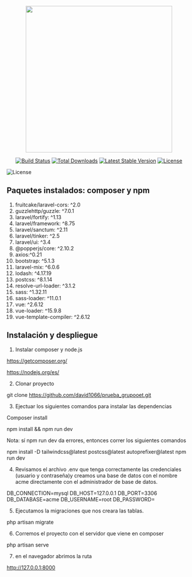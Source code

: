 <p align="center"><a href="https://laravel.com" target="_blank"><img src="https://raw.githubusercontent.com/laravel/art/master/logo-lockup/5%20SVG/2%20CMYK/1%20Full%20Color/laravel-logolockup-cmyk-red.svg" width="400"></a></p>

<p align="center">
<a href="https://travis-ci.org/laravel/framework"><img src="https://travis-ci.org/laravel/framework.svg" alt="Build Status"></a>
<a href="https://packagist.org/packages/laravel/framework"><img src="https://img.shields.io/packagist/dt/laravel/framework" alt="Total Downloads"></a>
<a href="https://packagist.org/packages/laravel/framework"><img src="https://img.shields.io/packagist/v/laravel/framework" alt="Latest Stable Version"></a>
<a href="https://packagist.org/packages/laravel/framework"><img src="https://img.shields.io/packagist/l/laravel/framework" alt="License"></a>
</p>

<img src="/public/modelo_relacional.jpeg" alt="License">

## Paquetes instalados: composer y npm
1. fruitcake/laravel-cors: ^2.0
2. guzzlehttp/guzzle: ^7.0.1
3. laravel/fortify: ^1.13
4. laravel/framework: ^8.75
5. laravel/sanctum: ^2.11
6. laravel/tinker: ^2.5
7. laravel/ui: ^3.4
8. @popperjs/core: ^2.10.2
9. axios:^0.21
10. bootstrap: ^5.1.3
11. laravel-mix: ^6.0.6
12. lodash: ^4.17.19
13. postcss: ^8.1.14
14. resolve-url-loader: ^3.1.2
15. sass: ^1.32.11
16. sass-loader: ^11.0.1
17. vue: ^2.6.12
18. vue-loader: ^15.9.8
19. vue-template-compiler: ^2.6.12  

## Instalación y despliegue

1. Instalar composer y node.js

https://getcomposer.org/

https://nodejs.org/es/

2. Clonar proyecto

git clone https://github.com/david1066/prueba_grupooet.git

3. Ejectuar los siguientes comandos para instalar las dependencias  

Composer install 

npm install && npm run dev

Nota: sí npm run dev da errores, entonces correr los siguientes comandos

npm install -D tailwindcss@latest postcss@latest autoprefixer@latest
npm run dev

4. Revisamos el archivo .env que tenga correctamente las credenciales (usuario y contraseña)y creamos una base de datos con el nombre acme directamente con el administrador de base de datos.

DB_CONNECTION=mysql
DB_HOST=127.0.0.1
DB_PORT=3306
DB_DATABASE=acme
DB_USERNAME=root
DB_PASSWORD=

5. Ejecutamos la migraciones que nos creara las tablas.

php artisan migrate

6. Corremos el proyecto con el servidor que viene en composer

php artisan serve

7. en el navegador abrimos la ruta

http://127.0.0.1:8000